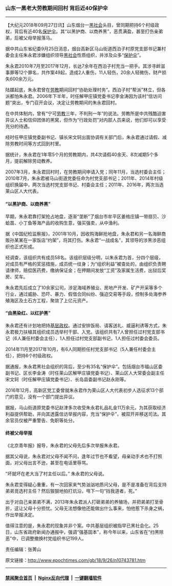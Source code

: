 ### 山东一黑老大劳教期间回村 背后近40保护伞
------------------------

<p>【大纪元2018年09月27日讯】山东烟台一<a href="http://www.epochtimes.com/gb/tag/%E9%BB%91%E7%A4%BE%E4%BC%9A.html">黑社会</a>头目，曾同期把持6个村级政权，背后有近40名<a href="http://www.epochtimes.com/gb/tag/%E4%BF%9D%E6%8A%A4%E4%BC%9E.html">保护伞</a>。其“以黑护商、以商养黑”，恶贯满盈，甚至打伤亲弟弟，后被父母举报落马。</p>
<p>据中共山东省纪委9月25日消息，烟台高新区马山街道西泊子村原党支部书记兼村委会主任朱永君涉嫌组织领导<a href="http://www.epochtimes.com/gb/tag/%E9%BB%91%E7%A4%BE%E4%BC%9A.html">黑社会</a>性质组织，并涉及众多“<a href="http://www.epochtimes.com/gb/tag/%E4%BF%9D%E6%8A%A4%E4%BC%9E.html">保护伞</a>”。</p>
<p>朱永君2010年7月至2017年12月，长达7余年在西泊子村充当一把手。其涉寻衅滋事罪等12个罪名，共作案49起，造成2人重伤，11人轻伤，20余人轻微伤，财产损失600余万元。</p>
<p>陆媒起底，朱永君曾在<a href="http://www.epochtimes.com/gb/tag/%E5%8A%B3%E6%95%99.html">劳教</a>期间回村“协助处理村务”。西泊子村“帮派”林立，但各派都怕朱永君。2006年下半年，时任解甲庄镇党委书记李金涛因为该村“信访问题”突出，专门召开会议，决定让劳教期间的朱永君回村。</p>
<p>在中共体制内，曾有“宁可<a href="http://www.epochtimes.com/gb/tag/%E5%8A%B3%E6%95%99.html">劳教</a>三年，不判刑一年”的说法。劳教所是中共残酷迫害异议人士和信仰团体的黑窝，但作为“行政处罚”对内部人员来说，他们却可以享受充分的待遇。</p>
<p>经时任甲庄镇党委副书记、镇长宋文轲出面协调有关部门后，朱永君通过请假、减除劳教时间等方式回到村里。</p>
<p>据统计，朱永君在1年零5个月的劳教期内，共4次请假40余天、8次减期5个多月，提前解除劳动教养。</p>
<p>2007年3月，朱永君回村时，在劳教期间申请入党；同年11月，当选村委会主任；2010年7月，朱永君被马山街道党委任命为村党支部书记；2011年、2014年村级组织换届中，两次当选村党支部书记、村委会主任；2011年、2016年，两次当选莱山区人大代表。</p>
<h4>“以黑护商、以商养黑”</h4>
<p>早期，朱永君靠打架抢占地盘，逐渐“垄断”了烟台市牟平区姜格庄镇一带扇贝、沙蛤苗、小丁鱼等海产品的收购生意，强买强卖，从中渔利。</p>
<p>据《中国纪检监察报》，2001年10月，因收购海鲜抢地盘，朱永君和另一名海鲜商贩孙某某在一家饭店“约架”，将其打伤。朱永君“一战成名”，其领导的涉黑涉恶组织也正式形成。</p>
<p>经调查，该组织共有成员58名。该组织层级分明，以朱永君为首，分四个层级，对成员有严格的奖惩措施，成员统一纹身；为“组织利益”被查处的，由组织负责聘请律师，赔偿医药费，缴纳保证金；在押期间发放“工资”及家属生活费，出狱后奖房、奖车。</p>
<p>朱永君先后成立了10余家公司，涉足海域养殖业、房地产开发、矿产开采等多个行业，通过威胁、恐吓、暴力、假借合同纠纷、强迫交易等手段，控制多处海参养殖海区及土石方工程，聚敛了上亿元资产。</p>
<h4>“由黑染红、以红护黑”</h4>
<p>朱永君还有计划地把持<a href="http://www.epochtimes.com/gb/tag/%E5%9F%BA%E5%B1%82%E6%94%BF%E6%9D%83.html">基层政权</a>。通过安排饭局、请客送礼、威逼利诱等方式，朱永君极力扶植其组织成员选举村干部、入党。该组织共有7人曾担任过村党支部书记（6人兼任村委会主任），1人担任过村党支部副书记，1人担任过村委会委员。</p>
<p>2014年11月至2017年10月，有6人同期担任村党支部书记（5人兼任村委会主任），把持6个村级政权。</p>
<p>据通报，朱永君黑社会组织的背后，至少有35名“保护伞”。包括烟台市福山区委副书记、区长李金涛（时任莱山区解甲庄镇党委书记）、莱山区人大常委会副主任宋文轲（时任解甲庄镇党委书记）、长岛县委副书记赵永刚等。</p>
<p>2016年12月，高新区党工委曾就朱永君作为莱山区人大代表初步人选征求13个部门的意见，没有一个部门提出异议。</p>
<p>据报，马山街道原党委书记赵津多次收受朱永君礼品礼金11万余元，为其获取经济利益提供帮助，并向其透露信访举报内容，充当“保护伞”，被双开并移送司法。其余官员仅被严重警告、免职等处分。</p>
<h4>终被父母举报</h4>
<p>《北京青年报》报导，朱永君的父母先后多次举报朱永君。</p>
<p>据其父母说，朱永君对父母不闻不问，逢年过节也不看望，母亲动手术也不打照面，对父母出言不逊，甚至在电话里辱骂。</p>
<p>“坏就坏在老大当了村主任以后。” 朱永君的父母说。</p>
<p>朱永君变得疑心重重，有一次回家来气势汹汹地质问父母，是不是准备在背后支持弟弟竞选村主任？然后狠狠地拍打炕沿，甩下一句“挡我道者，死。”</p>
<p>出于对自己亲弟弟不满，2013年朱永君派人打砸弟弟的养殖场，并把弟弟打至骨折，这让父母十分担忧。父母无法想像他还能做出什么事来，怕他惹下杀身之祸，作出举报决定。</p>
<p>值得注意的是，朱永君的现象并非个案。中共基层组织被指早已黑社会化。25日，山东省政府新闻办通报中，强调“强基固本”，称今年以来，山东省在“扫黑除恶”中，已调整撤换村党组织书记199人。</p>
<p>责任编辑：张菁山</p>

原文链接：http://www.epochtimes.com/gb/18/9/26/n10743781.htm


------------------------
#### [禁闻聚合首页](https://github.com/gfw-breaker/banned-news/blob/master/README.md) &nbsp;|&nbsp; [Nginx反向代理](https://github.com/gfw-breaker/open-proxy/blob/master/README.md) &nbsp;|&nbsp; [一键翻墙软件](https://github.com/gfw-breaker/nogfw/blob/master/README.md)
